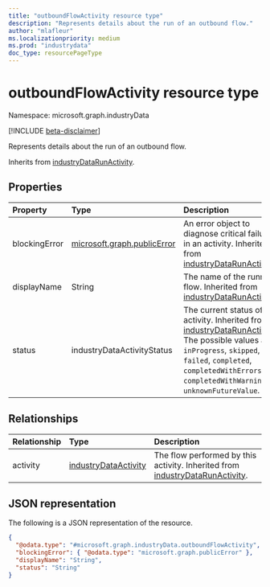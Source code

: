 ```yaml
---
title: "outboundFlowActivity resource type"
description: "Represents details about the run of an outbound flow."
author: "mlafleur"
ms.localizationpriority: medium
ms.prod: "industrydata"
doc_type: resourcePageType
---
```


# outboundFlowActivity resource type

Namespace: microsoft.graph.industryData

[!INCLUDE [beta-disclaimer](../../includes/beta-disclaimer.md)]

Represents details about the run of an outbound flow.

Inherits from [industryDataRunActivity](industrydata-industrydatarunactivity.md).

## Properties

| Property      | Type                                                       | Description                                                                                                                                                                                                                                                                        |
| :------------ | :--------------------------------------------------------- | :--------------------------------------------------------------------------------------------------------------------------------------------------------------------------------------------------------------------------------------------------------------------------------- |
| blockingError | [microsoft.graph.publicError](publicerror.md) | An error object to diagnose critical failures in an activity. Inherited from [industryDataRunActivity](industrydata-industrydatarunactivity.md).                                                                                                                      |
| displayName   | String                                                     | The name of the running flow. Inherited from [industryDataRunActivity](industrydata-industrydatarunactivity.md).                                                                                                                                                      |
| status        | industryDataActivityStatus                                 | The current status of the activity. Inherited from [industryDataRunActivity](industrydata-industrydatarunactivity.md). The possible values are: `inProgress`, `skipped`, `failed`, `completed`, `completedWithErrors`, `completedWithWarnings`, `unknownFutureValue`. |

## Relationships

| Relationship | Type                                                                      | Description                                                                                                                          |
| :----------- | :------------------------------------------------------------------------ | :----------------------------------------------------------------------------------------------------------------------------------- |
| activity     | [industryDataActivity](industrydata-industrydataactivity.md) | The flow performed by this activity. Inherited from [industryDataRunActivity](industrydata-industrydatarunactivity.md). |

## JSON representation

The following is a JSON representation of the resource.

<!-- {
  "blockType": "resource",
  "keyProperty": "id",
  "@odata.type": "microsoft.graph.industryData.outboundFlowActivity",
  "baseType": "microsoft.graph.industryData.industryDataRunActivity",
  "openType": false
}
-->

```json
{
  "@odata.type": "#microsoft.graph.industryData.outboundFlowActivity",
  "blockingError": { "@odata.type": "microsoft.graph.publicError" },
  "displayName": "String",
  "status": "String"
}
```
